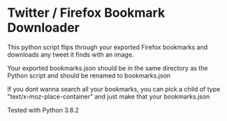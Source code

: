 # Twitter / Firefox Bookmark Downloader

This python script flips through your exported Firefox bookmarks and downloads any tweet it finds with an image.

Your exported bookmarks.json should be in the same directory as the Python script and should be renamed to bookmarks.json

If you dont wanna search all your bookmarks, you can pick a child of type "text/x-moz-place-container" and just make that your bookmarks.json

Tested with Python 3.8.2
